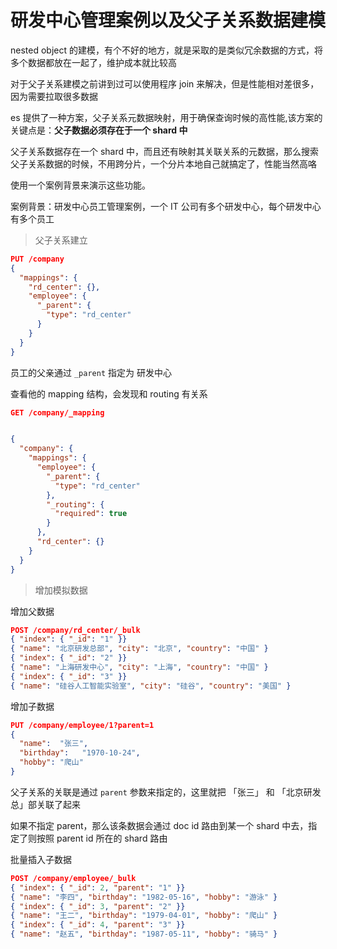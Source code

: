 # 研发中心管理案例以及父子关系数据建模
nested object 的建模，有个不好的地方，就是采取的是类似冗余数据的方式，将多个数据都放在一起了，维护成本就比较高

对于父子关系建模之前讲到过可以使用程序 join 来解决，但是性能相对差很多，因为需要拉取很多数据

es 提供了一种方案，父子关系元数据映射，用于确保查询时候的高性能,该方案的关键点是：**父子数据必须存在于一个 shard 中**

父子关系数据存在一个 shard 中，而且还有映射其关联关系的元数据，那么搜索父子关系数据的时候，不用跨分片，一个分片本地自己就搞定了，性能当然高咯

使用一个案例背景来演示这些功能。

案例背景：研发中心员工管理案例，一个 IT 公司有多个研发中心，每个研发中心有多个员工

> 父子关系建立

```json
PUT /company
{
  "mappings": {
    "rd_center": {},
    "employee": {
      "_parent": {
        "type": "rd_center"
      }
    }
  }
}
```

员工的父亲通过 `_parent` 指定为 研发中心

查看他的 mapping 结构，会发现和 routing 有关系

```json
GET /company/_mapping


{
  "company": {
    "mappings": {
      "employee": {
        "_parent": {
          "type": "rd_center"
        },
        "_routing": {
          "required": true
        }
      },
      "rd_center": {}
    }
  }
}
```

> 增加模拟数据

增加父数据

```json
POST /company/rd_center/_bulk
{ "index": { "_id": "1" }}
{ "name": "北京研发总部", "city": "北京", "country": "中国" }
{ "index": { "_id": "2" }}
{ "name": "上海研发中心", "city": "上海", "country": "中国" }
{ "index": { "_id": "3" }}
{ "name": "硅谷人工智能实验室", "city": "硅谷", "country": "美国" }
```

增加子数据

```json
PUT /company/employee/1?parent=1
{
  "name":  "张三",
  "birthday":   "1970-10-24",
  "hobby": "爬山"
}
```

父子关系的关联是通过 `parent` 参数来指定的，这里就把 「张三」 和 「北京研发总」部关联了起来

如果不指定 parent，那么该条数据会通过 doc id 路由到某一个 shard 中去，指定了则按照 parent id 所在的 shard 路由

批量插入子数据

```json
POST /company/employee/_bulk
{ "index": { "_id": 2, "parent": "1" }}
{ "name": "李四", "birthday": "1982-05-16", "hobby": "游泳" }
{ "index": { "_id": 3, "parent": "2" }}
{ "name": "王二", "birthday": "1979-04-01", "hobby": "爬山" }
{ "index": { "_id": 4, "parent": "3" }}
{ "name": "赵五", "birthday": "1987-05-11", "hobby": "骑马" }
```
